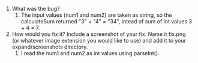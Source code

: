 1. What was the bug?
   1. The input values (num1 and num2) are taken as string, so the calculateSum returned "3" + "4" = "34", intead of sum of int values 3 + 4 = 7.
2. How would you fix it? Include a screenshot of your fix. Name it fix.png (or whatever image extension you would like to use) and add it to your expand/screenshots directory.
   1. I read the num1 and num2 as int values using parseInt().